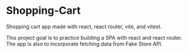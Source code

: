# Shopping-Cart

Shopping cart app made with react, react router, vite, and vitest.

This project goal is to practice building a SPA with react and react router. The app is also to incorporate fetching data from Fake Store API.
